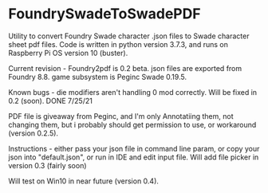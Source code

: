 # FoundrySwadeToSwadePDF
Utility to convert Foundry Swade character .json files to Swade character sheet pdf files.
Code is written in python version 3.7.3, and runs on Raspberry Pi OS version 10 (buster).

Current revision - Foundry2pdf is 0.2 beta. 
json files are exported from Foundry 8.8. 
game subsystem is Peginc Swade 0.19.5.

Known bugs - 
  die modifiers aren't handling 0 mod correctly. Will be fixed in 0.2 (soon). DONE 7/25/21

  PDF file is giveaway from Peginc, and I'm only Annotatiing them, not changing them, but i probably should get permission to use, or workaround (version 0.2.5).

Instructions - either pass your json file in command line param, or copy your json into "default.json", or run in IDE
and edit input file. Will add file picker in version 0.3 (fairly soon)

Will test on Win10 in near future (version 0.4).
